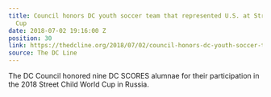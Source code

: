 ```yaml
---
title: Council honors DC youth soccer team that represented U.S. at Street Child World
  Cup
date: 2018-07-02 19:16:00 Z
position: 30
link: https://thedcline.org/2018/07/02/council-honors-dc-youth-soccer-team-that-represented-u-s-at-street-child-world-cup/
source: The DC Line
---
```


The DC Council honored nine DC SCORES alumnae for their participation in the 2018 Street Child World Cup in Russia.
